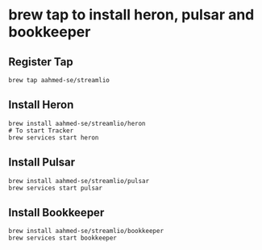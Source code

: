 # brew tap to install heron, pulsar and bookkeeper

## Register Tap

```
brew tap aahmed-se/streamlio
```

## Install Heron

```
brew install aahmed-se/streamlio/heron
# To start Tracker
brew services start heron
```

## Install Pulsar

```
brew install aahmed-se/streamlio/pulsar
brew services start pulsar
```

## Install Bookkeeper

```
brew install aahmed-se/streamlio/bookkeeper
brew services start bookkeeper
```
